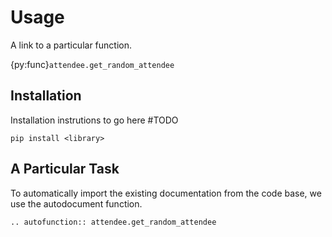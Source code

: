 # Usage

A link to a particular function.

{py:func}`attendee.get_random_attendee`

## Installation

Installation instrutions to go here #TODO

```console
pip install <library>
```

## A Particular Task

To automatically import the existing documentation from the code base, we use
the autodocument function.

```{eval-rst}
.. autofunction:: attendee.get_random_attendee
```
